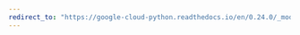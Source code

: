 ```yaml
---
redirect_to: "https://google-cloud-python.readthedocs.io/en/0.24.0/_modules/google/cloud/storage/acl.html"
---
```


